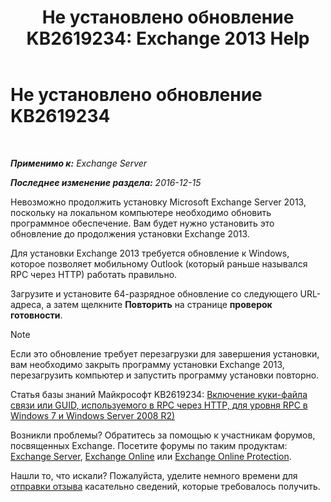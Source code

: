 ﻿---
title: 'Не установлено обновление KB2619234: Exchange 2013 Help'
TOCTitle: Не установлено обновление KB2619234
ms:assetid: d6734ca6-e443-4367-9eb7-0308aa87b9ff
ms:mtpsurl: https://technet.microsoft.com/ru-ru/library/ms.exch.setupreadiness.win7rpchttpassoccookieguidupdatenotinstalled(v=EXCHG.150)
ms:contentKeyID: 50489304
ms.date: 04/30/2018
mtps_version: v=EXCHG.150
ms.translationtype: HT
---

# Не установлено обновление KB2619234

 

_**Применимо к:** Exchange Server_

_**Последнее изменение раздела:** 2016-12-15_

Невозможно продолжить установку Microsoft Exchange Server 2013, поскольку на локальном компьютере необходимо обновить программное обеспечение. Вам будет нужно установить это обновление до продолжения установки Exchange 2013.

Для установки Exchange 2013 требуется обновление к Windows, которое позволяет мобильному Outlook (который раньше назывался RPC через HTTP) работать правильно.

Загрузите и установите 64-разрядное обновление со следующего URL-адреса, а затем щелкните **Повторить** на странице **проверок готовности**.

> [!NOTE]  
> Если это обновление требует перезагрузки для завершения установки, вам необходимо закрыть программу установки Exchange 2013, перезагрузить компьютер и запустить программу установки повторно.


Статья базы знаний Майкрософт KB2619234: [Включение куки-файла связи или GUID, используемого в RPC через HTTP, для уровня RPC в Windows 7 и Windows Server 2008 R2)](https://go.microsoft.com/fwlink/?linkid=3052&kbid=2619234)

Возникли проблемы? Обратитесь за помощью к участникам форумов, посвященных Exchange. Посетите форумы по таким продуктам: [Exchange Server](https://go.microsoft.com/fwlink/p/?linkid=60612), [Exchange Online](https://go.microsoft.com/fwlink/p/?linkid=267542) или [Exchange Online Protection](https://go.microsoft.com/fwlink/p/?linkid=285351).

Нашли то, что искали? Пожалуйста, уделите немного времени для [отправки отзыва](mailto:exsetuphelpfeedback@microsoft.com?subject=exchange%202013%20setup%20help%20feedbac) касательно сведений, которые требовалось получить.

